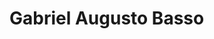 <!-- o uso de # principal (título), qunado utilio ## são subcategorias (subtitulos) -->

# Gabriel Augusto Basso



<!--
Importante, links: 
https://github.com/anuraghazra/github-readme-stats#github-stats-card
https://github.com/alexandresanlim/Badges4-README.md-Profile#-analytics-
https://devicon.dev/
https://getemoji.com/

Vídeo que explica como utilizar
https://www.youtube.com/watch?v=bcAym0r4wCg
-->



<!-- Esse código, faz um resumo do seu perfil-->
<!--![Anurag's GitHub stats](https://github-readme-stats.vercel.app/api?username=BassoGabriel&show_icons=true&theme=dark)-->


<!-- Esta parte serve para deixar em destaque um item que eu queira no repositório principal -->
<!-- Não esquecer de alterar o username e repo, para alterar de qual usuário estará olhando o repositório-->
<!--[![Readme Card](https://github-readme-stats.vercel.app/api/pin/?username=BassoGabriel&repo=&theme=dark)](https://github.com/anuraghazra/github-readme-stats)-->


<!-- Este código mostra as linguagens utilizadas em seu perfíl, serve para descatar a quantidade de liguagens de programções e qual o conhecimento dela no perfíl -->
<!--[![Top Langs](https://github-readme-stats.vercel.app/api/top-langs/?username=BassoGabriel&layout=donut&theme=dark)](https://github.com/anuraghazra/github-readme-stats)-->
